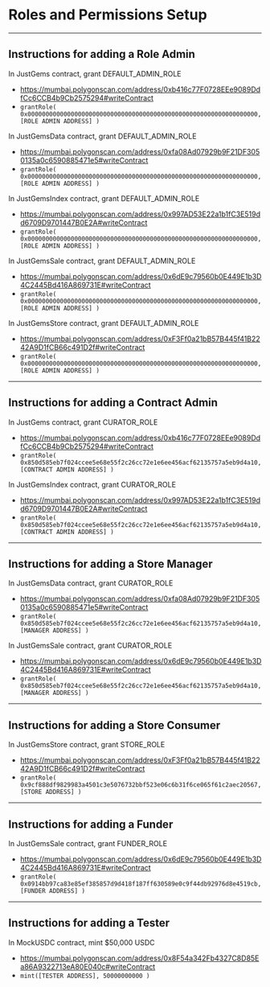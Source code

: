 # Roles and Permissions Setup

-----------------------------------
## Instructions for adding a Role Admin

In JustGems contract, grant DEFAULT_ADMIN_ROLE

 - https://mumbai.polygonscan.com/address/0xb416c77F0728EEe9089DdfCc6CCB4b9Cb2575294#writeContract
 - `grantRole( 0x0000000000000000000000000000000000000000000000000000000000000000, [ROLE ADMIN ADDRESS] )`

In JustGemsData contract, grant DEFAULT_ADMIN_ROLE

 - https://mumbai.polygonscan.com/address/0xfa08Ad07929b9F21DF3050135a0c6590885471e5#writeContract
 - `grantRole( 0x0000000000000000000000000000000000000000000000000000000000000000, [ROLE ADMIN ADDRESS] )`

In JustGemsIndex contract, grant DEFAULT_ADMIN_ROLE

 - https://mumbai.polygonscan.com/address/0x997AD53E22a1b1fC3E519dd6709D9701447B0E2A#writeContract
 - `grantRole( 0x0000000000000000000000000000000000000000000000000000000000000000, [ROLE ADMIN ADDRESS] )`

In JustGemsSale contract, grant DEFAULT_ADMIN_ROLE

 - https://mumbai.polygonscan.com/address/0x6dE9c79560b0E449E1b3D4C2445Bd416A869731E#writeContract
 - `grantRole( 0x0000000000000000000000000000000000000000000000000000000000000000, [ROLE ADMIN ADDRESS] )`

In JustGemsStore contract, grant DEFAULT_ADMIN_ROLE

 - https://mumbai.polygonscan.com/address/0xF3Ff0a21bB57B445f41B2242A9D1fCB66c491D2f#writeContract
 - `grantRole( 0x0000000000000000000000000000000000000000000000000000000000000000, [ROLE ADMIN ADDRESS] )`

-----------------------------------
## Instructions for adding a Contract Admin

In JustGems contract, grant CURATOR_ROLE

 - https://mumbai.polygonscan.com/address/0xb416c77F0728EEe9089DdfCc6CCB4b9Cb2575294#writeContract
 - `grantRole( 0x850d585eb7f024ccee5e68e55f2c26cc72e1e6ee456acf62135757a5eb9d4a10, [CONTRACT ADMIN ADDRESS] )`

In JustGemsIndex contract, grant CURATOR_ROLE

 - https://mumbai.polygonscan.com/address/0x997AD53E22a1b1fC3E519dd6709D9701447B0E2A#writeContract
 - `grantRole( 0x850d585eb7f024ccee5e68e55f2c26cc72e1e6ee456acf62135757a5eb9d4a10, [CONTRACT ADMIN ADDRESS] )`

-----------------------------------
## Instructions for adding a Store Manager

In JustGemsData contract, grant CURATOR_ROLE

 - https://mumbai.polygonscan.com/address/0xfa08Ad07929b9F21DF3050135a0c6590885471e5#writeContract
 - `grantRole( 0x850d585eb7f024ccee5e68e55f2c26cc72e1e6ee456acf62135757a5eb9d4a10, [MANAGER ADDRESS] )`

In JustGemsSale contract, grant CURATOR_ROLE

 - https://mumbai.polygonscan.com/address/0x6dE9c79560b0E449E1b3D4C2445Bd416A869731E#writeContract
 - `grantRole( 0x850d585eb7f024ccee5e68e55f2c26cc72e1e6ee456acf62135757a5eb9d4a10, [MANAGER ADDRESS] )`

-----------------------------------
## Instructions for adding a Store Consumer

In JustGemsStore contract, grant STORE_ROLE

 - https://mumbai.polygonscan.com/address/0xF3Ff0a21bB57B445f41B2242A9D1fCB66c491D2f#writeContract
 - `grantRole( 0x9cf888df9829983a4501c3e5076732bbf523e06c6b31f6ce065f61c2aec20567, [STORE ADDRESS] )`

-----------------------------------
## Instructions for adding a Funder

In JustGemsSale contract, grant FUNDER_ROLE

 - https://mumbai.polygonscan.com/address/0x6dE9c79560b0E449E1b3D4C2445Bd416A869731E#writeContract
 - `grantRole( 0x0914bb97ca83e85ef385857d9d418f187ff630589e0c9f44db92976d8e4519cb, [FUNDER ADDRESS] )`

-----------------------------------
## Instructions for adding a Tester

In MockUSDC contract, mint $50,000 USDC

 - https://mumbai.polygonscan.com/address/0x8F54a342Fb4327C8D85Ea86A9322713eA80E040c#writeContract
 - `mint([TESTER ADDRESS], 50000000000 )`